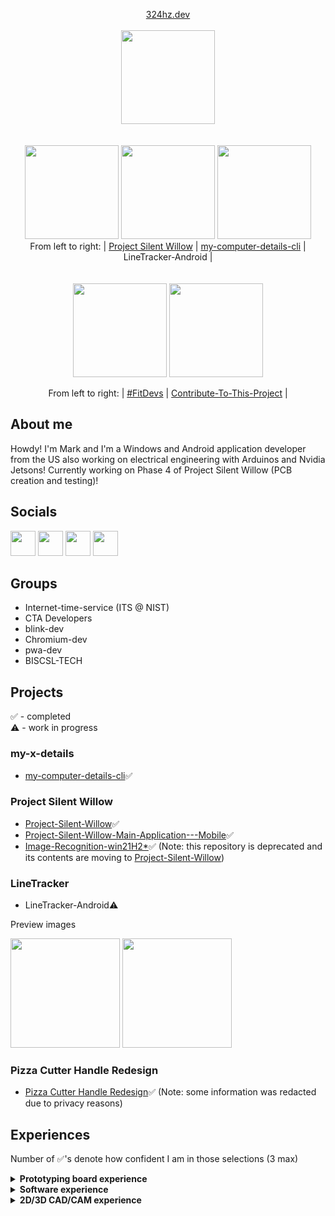 <p align="center">
  <a align="center" href="https://324hz.dev">324hz.dev</a><br/><br/>
  <a href="https://324hz.dev/"><img src="https://avatars.githubusercontent.com/u/92825997?v=4](https://user-images.githubusercontent.com/92825997/213838045-1aa2944b-5dc5-4b90-84b8-4690de5261b8.png" width="150"/></a><br><br><br>
  <a href="https://github.com/stars/win21H2/lists/project-silent-willow"><img src="https://user-images.githubusercontent.com/92825997/195734501-5d8fcb99-fd95-46bd-987f-cd71f425e52b.png" width="150"/></a>
  <a href="https://github.com/win21H2/my-computer-details-cli"><img src="https://user-images.githubusercontent.com/92825997/227761229-162307ff-8130-4981-9e2f-09eb19f069fd.png" width="150"/></a>
  <a><img src="https://user-images.githubusercontent.com/92825997/227760896-074940be-aa30-44db-ac13-11a4b9432875.png" width="150"/></a>
  <br>From left to right:
    | <a href="https://github.com/stars/win21H2/lists/project-silent-willow">Project Silent Willow</a> |
    <a href="https://github.com/win21H2/my-computer-details-cli">my-computer-details-cli</a> |
    <a>LineTracker-Android</a> |
  <br><br><br>
  <a href="https://github.com/FitDevs-withKat"><img src="https://user-images.githubusercontent.com/92825997/195959293-a02e7dca-014f-4de7-9bd7-32200005276c.png" width="150"/></a>
  <a href="https://github.com/Syknapse/Contribute-To-This-Project"><img src="https://user-images.githubusercontent.com/92825997/227754096-bcb46935-fe6f-475b-93d9-0a7f6eae2cae.png" width="150"/></a>
</p>

<p align="center">From left to right:
 | <a href="https://github.com/FitDevs-withKat">#FitDevs</a> |  
 <a href="https://github.com/Syknapse/Contribute-To-This-Project">Contribute-To-This-Project</a> |
</p>

## About me

Howdy!
I'm Mark and I'm a Windows and Android application developer from the US also working on electrical engineering with Arduinos and Nvidia Jetsons! Currently working on Phase 4 of Project Silent Willow (PCB creation and testing)!

## Socials
<p>
  <a href="https://stackoverflow.com/users/19235706/324hz"><img src="https://user-images.githubusercontent.com/92825997/227754440-635b614d-5d0c-49f4-9262-06cf97353150.png" width=40/></a>
  <a href="https://www.linkedin.com/in/mark-pushinsky/"><img src="https://user-images.githubusercontent.com/92825997/227754451-d57ac443-48fd-49b4-b16c-71ca9b1e3e70.png" width=40/></a>
  <a href="https://twitter.com/win21H2"><img src="https://user-images.githubusercontent.com/92825997/227754428-1c7084c7-57db-4f06-bd47-53bcfc57b2fa.png" width=40/></a>
  <a href="https://www.youtube.com/channel/UCIxhTC2VeyZOCZZvmP-zLDg"><img src="https://user-images.githubusercontent.com/92825997/227754435-66c890b7-e6a1-4a5c-9b6d-c48d9eb542a2.png" width=40/></a>
</p>

## Groups
- Internet-time-service (ITS @ NIST)<br>
 - CTA Developers<br>
 - blink-dev<br>
 - Chromium-dev<br>
 - pwa-dev<br>
 - BISCSL-TECH<br>

## Projects
✅ - completed<br>
⚠️ - work in progress

### my-x-details
 - <a href="https://github.com/win21H2/my-computer-details-cli">my-computer-details-cli</a>✅

### Project Silent Willow
 - <a href="https://github.com/win21H2/Project-Silent-Willow">Project-Silent-Willow</a>✅
 - <a href="https://github.com/win21H2/Project-Silent-Willow-Main-Application---Mobile">Project-Silent-Willow-Main-Application---Mobile</a>✅
 - <a href="https://github.com/win21H2/Image-Recognition-win21H2">Image-Recognition-win21H2*</a>✅
(Note: this repository is deprecated and its contents are moving to <a href="https://github.com/win21H2/Project-Silent-Willow">Project-Silent-Willow</a>)

### LineTracker
 - <a>LineTracker-Android</a>⚠️ 

Preview images
<p>
<img width=175 src="https://user-images.githubusercontent.com/92825997/230253913-388bec29-6779-499c-9e34-943965979bd6.png"/>
<img width=175 src="https://user-images.githubusercontent.com/92825997/230253920-0ee7d526-cb93-4d52-8d92-f6ef4f912ad7.png"/>
</p>

### Pizza Cutter Handle Redesign
 - <a href="https://github.com/win21H2/win21H2/blob/main/The%20Pizza%20Cutter%20Project%20-%20Handle%20Redesign.pdf">Pizza Cutter Handle Redesign</a>✅ (Note: some information was redacted due to privacy reasons)

## Experiences
Number of ✅'s denote how confident I am in those selections (3 max)
<details>
<summary><b>Prototyping board experience</b></summary>

 - Nvidia Jetson Nano✅✅✅
 - Google Coral✅--
 - Arduino Uno/Uno Mini✅✅✅
 - Arduino Pro Mini✅✅-
 - Arduino Pro Micro✅✅-
 - Arduino Mega 2560✅✅✅
 - Arduino Leonardo✅✅✅
 - Raspberry pi Zero 2W✅✅-
 - Raspberry pi Pico✅✅-
 - ESP32 devkitC✅--
 - Lattepanda Alpha✅--
 - Intel Edison✅--
</details>

<details>
<summary><b>Software experience</b></summary>
  
 - Visual Studio 2022✅✅-
 - Visual Studio 2022 (Preview)✅✅-
 - Visual Studio Code (Insiders)✅✅✅
 - Android Studio (Beta)✅✅-
 - Windows PowerShell✅✅✅
 - GitHub Desktop✅✅✅
 - Arduino IDE (1.8.9 & 2.0.0)✅✅✅
 - Mu Editor✅--
 - Watch Face Studio✅✅-
</details>

<details>
<summary><b>2D/3D CAD/CAM experience</b></summary>

 - Ultimaker CURA✅✅✅
 - LTspice XVII✅--
 - KiCAD✅--
 - OpenSim✅--
 - Autodesk Fusion 360✅✅✅
 - Autodesk MoldFlow✅✅✅
 - Autodesk Structural Bridge Design 2022✅--
 - OnShape✅✅✅
 - Blender✅--
 - Flashprint✅✅✅
 - Vernier Graphical Analysis✅✅✅
 - 2D Design✅✅✅
 - SESSA (by NIST)✅--
 - Desmos✅✅✅
 - MoluCAD✅✅✅
</details>
